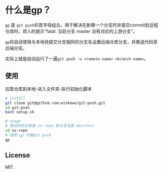 # 什么是gp？

`gp` 是 `git push`的首字母组合。用于解决在新建一个分支时并提交commit到远程仓库时，烦人的提示"fatal: 当前分支 master 没有对应的上游分支"。

`gp`将自动使用与本地待提交分支相同的分支名设置远端仓库分支，并推送代码至远端分支。

实际上就是自动运行了一遍`git push -u <remote-name> <branch-name>`。

## 使用

拉取仓库到本地-进入文件夹-执行初始化脚本

```bash
# install
git clone git@github.com:wiskewu/git-push.git
cd git-push
bash setup.sh

# usage
# 假设你的仓库是 xx-repo 新分支名是 dev/test
cd xx-repo
# 使用 gp 代替git push
gp
```

## License

MIT.
